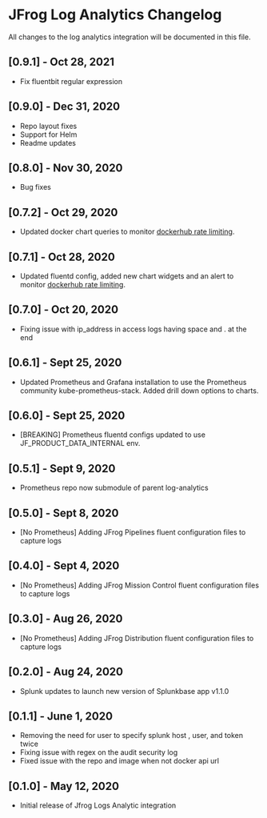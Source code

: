 # JFrog Log Analytics Changelog
All changes to the log analytics integration will be documented in this file.

## [0.9.1] - Oct 28, 2021
* Fix fluentbit regular expression

## [0.9.0] - Dec 31, 2020
* Repo layout fixes
* Support for Helm
* Readme updates

## [0.8.0] - Nov 30, 2020
* Bug fixes

## [0.7.2] - Oct 29, 2020
* Updated docker chart queries to monitor [dockerhub rate limiting](https://jfrog.com/blog/get-around-docker-download-limits-jfrog-artifactory/).

## [0.7.1] - Oct 28, 2020
* Updated fluentd config, added new chart widgets and an alert to monitor [dockerhub rate limiting](https://jfrog.com/blog/get-around-docker-download-limits-jfrog-artifactory/).

## [0.7.0] - Oct 20, 2020
* Fixing issue with ip_address in access logs having space and . at the end

## [0.6.1] - Sept 25, 2020
* Updated Prometheus and Grafana installation to use the Prometheus community kube-prometheus-stack. Added drill down options to charts.

## [0.6.0] - Sept 25, 2020
* [BREAKING] Prometheus fluentd configs updated to use JF_PRODUCT_DATA_INTERNAL env.

## [0.5.1] - Sept 9, 2020
* Prometheus repo now submodule of parent log-analytics

## [0.5.0] - Sept 8, 2020
* [No Prometheus] Adding JFrog Pipelines fluent configuration files to capture logs

## [0.4.0] - Sept 4, 2020
* [No Prometheus] Adding JFrog Mission Control fluent configuration files to capture logs

## [0.3.0] - Aug 26, 2020
* [No Prometheus] Adding JFrog Distribution fluent configuration files to capture logs

## [0.2.0] - Aug 24, 2020
* Splunk updates to launch new version of Splunkbase app v1.1.0

## [0.1.1] - June 1, 2020
* Removing the need for user to specify splunk host , user, and token twice
* Fixing issue with regex on the audit security log
* Fixed issue with the repo and image when not docker api url

## [0.1.0] - May 12, 2020
* Initial release of Jfrog Logs Analytic integration

